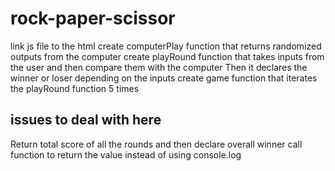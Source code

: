 # rock-paper-scissor
link js file to the html
create computerPlay function that returns randomized outputs from the computer
create playRound function that takes inputs from the user and then compare them with the computer
Then it declares the winner or loser depending on the inputs 
create game function that iterates the playRound function 5 times

## issues to deal with here
Return total score of all the rounds and then declare overall winner
call function to return the value instead of using console.log 
